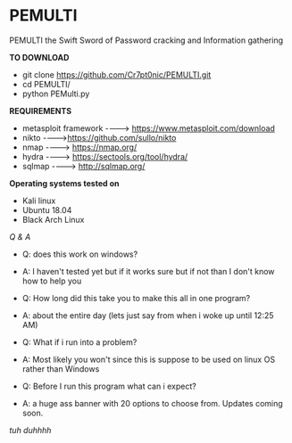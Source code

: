 # PEMULTI
PEMULTI the Swift Sword of Password cracking and Information gathering

**TO DOWNLOAD**

- git clone https://github.com/Cr7pt0nic/PEMULTI.git
- cd PEMULTI/
- python PEMulti.py

**REQUIREMENTS**
- metasploit framework ----> https://www.metasploit.com/download
- nikto ---->https://github.com/sullo/nikto
- nmap ----> https://nmap.org/
- hydra ----> https://sectools.org/tool/hydra/
- sqlmap ----> http://sqlmap.org/

**Operating systems tested on**
- Kali linux
- Ubuntu 18.04
- Black Arch Linux

*Q & A*

- Q: does this work on windows?
- A: I haven't tested yet but if it works sure but if not than I don't know how to help you

- Q: How long did this take you to make this all in one program?
- A: about the entire day (lets just say from when i woke up until 12:25 AM)

- Q: What if i run into a problem?
- A: Most likely you won't since this is suppose to be used on linux OS rather than Windows

- Q: Before I run this program what can i expect?
- A: a huge ass banner with 20 options to choose from. Updates coming soon. 


*tuh duhhhh*

